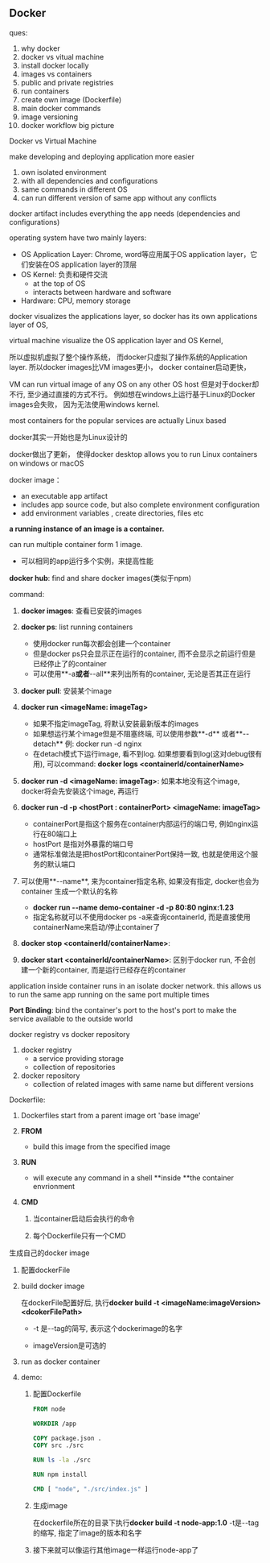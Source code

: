 ## Docker

ques:

1. why docker
2. docker vs vitual machine
3. install docker locally
4. images vs containers
5. public and private registries
6. run containers
7. create own image (Dockerfile)
8. main docker commands
9. image versioning
10. docker workflow big picture





Docker vs Virtual Machine

make developing and deploying application more easier

1. own isolated environment
2. with all dependencies and configurations
3. same commands in different OS
4. can run different version of same app without any conflicts



docker artifact includes everything the app needs (dependencies and configurations)

 

operating system have two mainly layers:

- OS Application Layer: Chrome, word等应用属于OS application layer，它们安装在OS application layer的顶层
- OS Kernel: 负责和硬件交流
  - at the top of OS
  - interacts between hardware and software
- Hardware: CPU, memory storage



docker visualizes the applications layer, so docker has its own applications layer of OS, 

virtual machine visualize the OS application layer and OS Kernel, 

所以虚拟机虚拟了整个操作系统， 而docker只虚拟了操作系统的Application layer. 所以docker images比VM images更小， docker container启动更快， 



VM can run virtual image of any OS on any other OS host
但是对于docker却不行, 至少通过直接的方式不行。 例如想在windows上运行基于Linux的Docker images会失败， 因为无法使用windows kernel. 



most containers for the popular services are actually Linux based

docker其实一开始也是为Linux设计的

docker做出了更新， 使得docker desktop allows you to run Linux containers on windows or macOS



docker image： 

- an executable app artifact
- includes app source code, but also complete environment configuration
- add environment variables , create directories, files etc



**a running instance of an image is a container.**

can run multiple container form 1 image.

- 可以相同的app运行多个实例，来提高性能



**docker hub**: find and share docker images(类似于npm)

command: 

1. **docker images**: 查看已安装的images
2. **docker ps**: list running containers
   - 使用docker run每次都会创建一个container
   - 但是docker ps只会显示正在运行的container, 而不会显示之前运行但是已经停止了的container
   - 可以使用**-a**或者**--all**来列出所有的container, 无论是否其正在运行
3. **docker pull**: 安装某个image
4. **docker run <imageName: imageTag>**
   - 如果不指定imageTag, 将默认安装最新版本的images
   - 如果想运行某个image但是不阻塞终端, 可以使用参数**-d** 或者**--detach** 
     例: docker run -d nginx
   - 在detach模式下运行image, 看不到log. 
     如果想要看到log(这对debug很有用), 可以command: **docker logs \<containerId/containerName>**

5. **docker run -d <imageName: imageTag>**: 如果本地没有这个image, docker将会先安装这个image, 再运行
6. **docker run -d -p \<hostPort : containerPort> <imageName: imageTag>**
   - containerPort是指这个服务在container内部运行的端口号, 例如nginx运行在80端口上
   - hostPort 是指对外暴露的端口号
   - 通常标准做法是把hostPort和containerPort保持一致, 也就是使用这个服务的默认端口
7. 可以使用**--name**, 来为container指定名称, 如果没有指定, docker也会为container 生成一个默认的名称
   - **docker run --name demo-container -d -p 80:80 nginx:1.23**
   - 指定名称就可以不使用docker ps -a来查询containerId, 而是直接使用containerName来启动/停止container了
8. **docker stop \<containerId/containerName>**:
9. **docker start \<containerId/containerName>**: 区别于docker run, 不会创建一个新的container, 而是运行已经存在的container



application inside container runs in an isolate docker network.
this allows us to run the same app running on the same port multiple times



**Port Binding**: bind the container's port to the host's port to make the service available to the outside world







docker registry vs docker repository

1. docker registry
   - a service providing storage
   - collection of repositories
2. docker repository
   - collection of related images with same name but different versions



Dockerfile:

1. Dockerfiles start from a parent image ort 'base image'

2. **FROM**

   - build this image from the specified image

3. **RUN**

   - will execute any command in a shell **inside **the container envrionment

4. **CMD**

   1. 当container启动后会执行的命令

   1. 每个Dockerfile只有一个CMD





生成自己的docker image

1. 配置dockerFile

2. build docker image

   在dockerFile配置好后, 执行**docker build -t \<imageName:imageVersion> \<dcokerFilePath>**

   - -t 是--tag的简写, 表示这个dockerimage的名字

   - imageVersion是可选的

3. run as docker container

4. demo: 

   1. 配置Dockerfile

      ```dockerfile
      FROM node
      
      WORKDIR /app
      
      COPY package.json .
      COPY src ./src
      
      RUN ls -la ./src
      
      RUN npm install
      
      CMD [ "node", "./src/index.js" ]
      
      ```


   2. 生成image

      在dockerfile所在的目录下执行**docker build -t node-app:1.0**
      -t是--tag的缩写, 指定了image的版本和名字

   3. 接下来就可以像运行其他image一样运行node-app了



